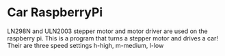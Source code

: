 # Car RaspberryPi
LN298N and ULN2003 stepper motor and motor driver are used on the raspberry pi. This is a program that turns a stepper motor and drives a car!
Their are three speed settings h-high, m-medium, l-low
